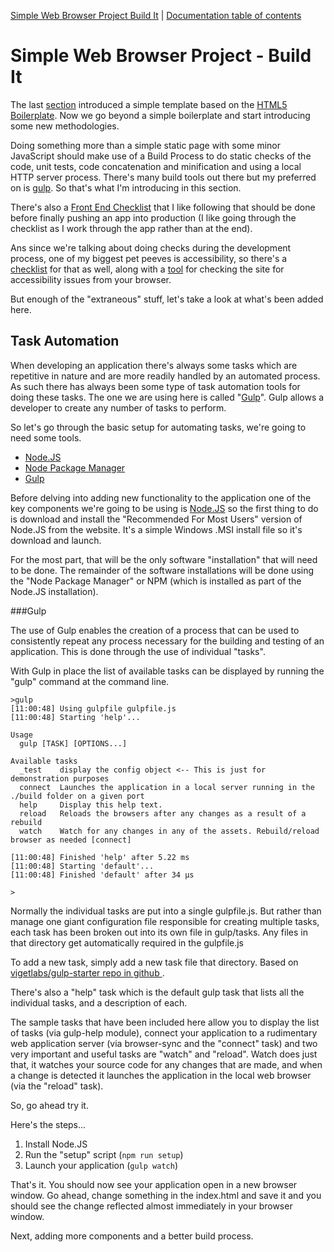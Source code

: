 [Simple Web Browser Project Build It](https://mwbarlow.com/simple/buildit) | [Documentation table of contents](TOC.md) 

# Simple Web Browser Project - Build It

The last [section]() introduced a simple template based on the [HTML5 Boilerplate](). Now we go beyond a simple boilerplate and start introducing some new methodologies. 

Doing something more than a simple static page with some minor JavaScript should make use of a Build Process to do static checks of the code, unit tests, code concatenation and minification and using a local HTTP server process. There's many build tools out there but my preferred on is [gulp](). So that's what I'm introducing in this section.

There's also a [Front End Checklist](https://github.com/thedaviddias/Front-End-Checklist) that I like following that should be done before finally pushing an app into production (I like going through the checklist as I work through the app rather than at the end). 

Ans since we're talking about doing checks during the development process, one of my biggest pet peeves is accessibility, so there's a [checklist](https://webaim.org/standards/wcag/checklist) for that as well, along with a [tool](https://webaim.org/resources/webdev/) for checking the site for accessibility issues from your browser.

But enough of the "extraneous" stuff, let's take a look at what's been added here.

## Task Automation

When developing an application there's always some tasks which are repetitive in nature and are more readily handled by an automated process. As such there has always been some type of task automation tools for doing these tasks. The one we are using here is called "[Gulp](https://gulpjs.com/)". Gulp allows a developer to create any number of tasks to perform.

So let's go through the basic setup for automating tasks, we're going to need some tools.

- [Node.JS](https://nodejs.org/en/) 
- [Node Package Manager](https://www.npmjs.com/) 
- [Gulp](https://gulpjs.com/)

Before delving into adding new functionality to the application one of the key components we're going to be using is [Node.JS](https://nodejs.org/en/) so the first thing to do is download and install the "Recommended For Most Users" version of Node.JS from the website. It's a simple Windows .MSI install file so it's download and launch.

For the most part, that will be the only software "installation" that will need to be done. The remainder of the software installations will be done using the "Node Package Manager" or NPM (which is installed as part of the Node.JS installation).

###Gulp

The use of Gulp enables the creation of a process that can be used to consistently repeat any process necessary for the building and testing of an application. This is done through the use of individual "tasks".

With Gulp in place the list of available tasks can be displayed by running the "gulp" command at the command line.

```
>gulp
[11:00:48] Using gulpfile gulpfile.js
[11:00:48] Starting 'help'...

Usage
  gulp [TASK] [OPTIONS...]

Available tasks
  _test    display the config object <-- This is just for demonstration purposes
  connect  Launches the application in a local server running in the ./build folder on a given port
  help     Display this help text.
  reload   Reloads the browsers after any changes as a result of a rebuild
  watch    Watch for any changes in any of the assets. Rebuild/reload browser as needed [connect]

[11:00:48] Finished 'help' after 5.22 ms
[11:00:48] Starting 'default'...
[11:00:48] Finished 'default' after 34 µs

>
```

Normally the individual tasks are put into a single gulpfile.js. But rather than manage one giant configuration file responsible  for creating multiple tasks, each task has been broken out into  its own file in gulp/tasks. Any files in that directory get  automatically required in the gulpfile.js

To add a new task, simply add a new task file that directory.  Based on [vigetlabs/gulp-starter repo in github ](https://github.com/vigetlabs/gulp-starter).

There's also a "help" task which is the default gulp task that lists all the individual tasks, and a description of each.

The sample tasks that have been included here allow you to display the list of tasks (via gulp-help module), connect your application to a rudimentary web application server (via browser-sync and the "connect" task) and two very important and useful tasks are "watch" and "reload". Watch does just that, it watches your source code for any changes that are made, and when a change is detected it launches the application in the local web browser (via the "reload" task).

So, go ahead try it.

Here's the steps...

1. Install Node.JS
2. Run the "setup" script (`npm run setup`)
3. Launch your application (`gulp watch`)

That's it. You should now see your application open in a new browser window. Go ahead, change something in the index.html and save it and you should see the change reflected almost immediately in your browser window.



Next, adding more components and a better build process.

